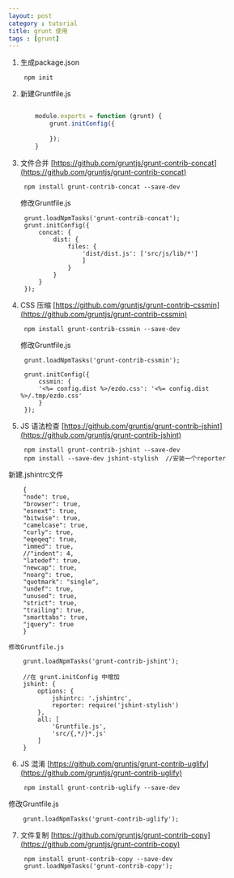 ```yaml
---
layout: post
category : tutorial
title: grunt 使用
tags : [grunt]
---
```


 
1. 生成package.json
 
        npm init

2. 新建Gruntfile.js

    ```javascript

        module.exports = function (grunt) {
            grunt.initConfig({
            
            });
        }

    ```

3. 文件合并 [https://github.com/gruntjs/grunt-contrib-concat](https://github.com/gruntjs/grunt-contrib-concat)
    
        npm install grunt-contrib-concat --save-dev
    修改Gruntfile.js

        grunt.loadNpmTasks('grunt-contrib-concat');
        grunt.initConfig({
            concat: {
                dist: {
                    files: {
                        'dist/dist.js': ['src/js/lib/*']
                        ]
                    }
                }
            }
        });

4. CSS 压缩 [https://github.com/gruntjs/grunt-contrib-cssmin](https://github.com/gruntjs/grunt-contrib-cssmin)
 
        npm install grunt-contrib-cssmin --save-dev
    修改Gruntfile.js

        grunt.loadNpmTasks('grunt-contrib-cssmin');
        
        grunt.initConfig({
            cssmin: {
            '<%= config.dist %>/ezdo.css': '<%= config.dist %>/.tmp/ezdo.css'
            }
        });
        

5. JS 语法检查 [https://github.com/gruntjs/grunt-contrib-jshint](https://github.com/gruntjs/grunt-contrib-jshint)
    
        npm install grunt-contrib-jshint --save-dev
        npm install --save-dev jshint-stylish  //安装一个reporter
新建.jshintrc文件

        {
        "node": true,
        "browser": true,
        "esnext": true,
        "bitwise": true,
        "camelcase": true,
        "curly": true,
        "eqeqeq": true,
        "immed": true,
        //"indent": 4,
        "latedef": true,
        "newcap": true,
        "noarg": true,
        "quotmark": "single",
        "undef": true,
        "unused": true,
        "strict": true,
        "trailing": true,
        "smarttabs": true,
        "jquery": true
        }

    修改Gruntfile.js
    
        grunt.loadNpmTasks('grunt-contrib-jshint');

        //在 grunt.initConfig 中增加
        jshint: {
            options: {
                jshintrc: '.jshintrc',
                reporter: require('jshint-stylish')
            },
            all: [
                'Gruntfile.js',
                'src/{,*/}*.js'
            ]
        }


6. JS 混淆 [https://github.com/gruntjs/grunt-contrib-uglify](https://github.com/gruntjs/grunt-contrib-uglify)
 
        npm install grunt-contrib-uglify --save-dev
 修改Gruntfile.js

        grunt.loadNpmTasks('grunt-contrib-uglify');
        

7. 文件复制 [https://github.com/gruntjs/grunt-contrib-copy](https://github.com/gruntjs/grunt-contrib-copy)
 
        npm install grunt-contrib-copy --save-dev
        grunt.loadNpmTasks('grunt-contrib-copy');